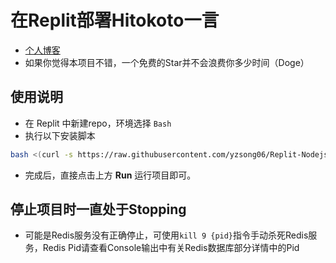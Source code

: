 # 在Replit部署Hitokoto一言
- [个人博客](https://blog.sotkg.cn)
- 如果你觉得本项目不错，一个免费的Star并不会浪费你多少时间（Doge）
## 使用说明
- 在 Replit 中新建repo，环境选择 `Bash`
- 执行以下安装脚本

```bash
bash <(curl -s https://raw.githubusercontent.com/yzsong06/Replit-Nodejs-Hitokoto/main/install.sh)
```

- 完成后，直接点击上方 **Run** 运行项目即可。
## 停止项目时一直处于Stopping
- 可能是Redis服务没有正确停止，可使用`kill 9 {pid}`指令手动杀死Redis服务，Redis Pid请查看Console输出中有关Redis数据库部分详情中的Pid
